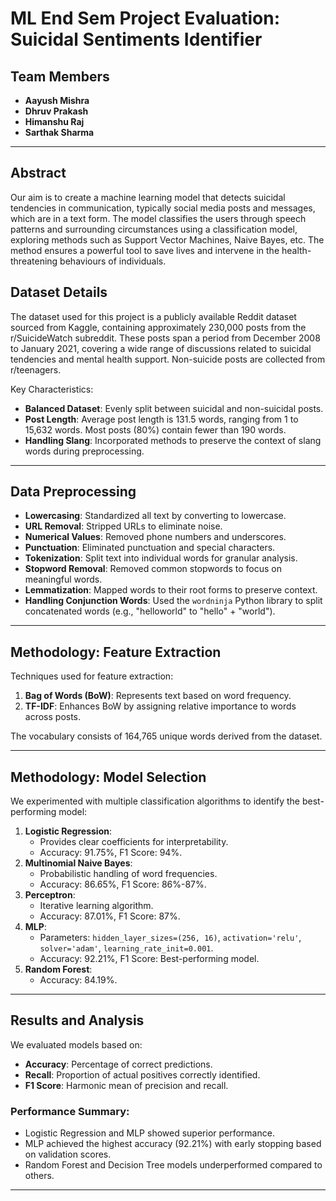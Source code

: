 # ML End Sem Project Evaluation: Suicidal Sentiments Identifier

## Team Members
- **Aayush Mishra** 
- **Dhruv Prakash** 
- **Himanshu Raj** 
- **Sarthak Sharma** 

---

## Abstract
Our aim is to create a machine learning model that detects suicidal tendencies in communication, typically social media posts and messages, which are in a text form. The model classifies the users through speech patterns and surrounding circumstances using a classification model, exploring methods such as Support Vector Machines, Naive Bayes, etc. The method ensures a powerful tool to save lives and intervene in the health-threatening behaviours of individuals. 


## Dataset Details
The dataset used for this project is a publicly available Reddit dataset sourced from Kaggle, containing approximately 230,000 posts from the r/SuicideWatch subreddit. These posts span a period from December 2008 to January 2021, covering a wide range of discussions related to suicidal tendencies and mental health support. Non-suicide posts are collected from r/teenagers. 

Key Characteristics:
- **Balanced Dataset**: Evenly split between suicidal and non-suicidal posts.
- **Post Length**: Average post length is 131.5 words, ranging from 1 to 15,632 words. Most posts (80%) contain fewer than 190 words.
- **Handling Slang**: Incorporated methods to preserve the context of slang words during preprocessing.

---

## Data Preprocessing
- **Lowercasing**: Standardized all text by converting to lowercase.
- **URL Removal**: Stripped URLs to eliminate noise.
- **Numerical Values**: Removed phone numbers and underscores.
- **Punctuation**: Eliminated punctuation and special characters.
- **Tokenization**: Split text into individual words for granular analysis.
- **Stopword Removal**: Removed common stopwords to focus on meaningful words.
- **Lemmatization**: Mapped words to their root forms to preserve context.
- **Handling Conjunction Words**: Used the `wordninja` Python library to split concatenated words (e.g., "helloworld" to "hello" + "world").

---

## Methodology: Feature Extraction
Techniques used for feature extraction:
1. **Bag of Words (BoW)**: Represents text based on word frequency.
2. **TF-IDF**: Enhances BoW by assigning relative importance to words across posts.

The vocabulary consists of 164,765 unique words derived from the dataset.

---

## Methodology: Model Selection
We experimented with multiple classification algorithms to identify the best-performing model:

1. **Logistic Regression**:
   - Provides clear coefficients for interpretability.
   - Accuracy: 91.75%, F1 Score: 94%.
2. **Multinomial Naive Bayes**:
   - Probabilistic handling of word frequencies.
   - Accuracy: 86.65%, F1 Score: 86%-87%.
3. **Perceptron**:
   - Iterative learning algorithm.
   - Accuracy: 87.01%, F1 Score: 87%.
4. **MLP**:
   - Parameters: `hidden_layer_sizes=(256, 16)`, `activation='relu'`, `solver='adam'`, `learning_rate_init=0.001`.
   - Accuracy: 92.21%, F1 Score: Best-performing model.
5. **Random Forest**:
   - Accuracy: 84.19%.

---

## Results and Analysis
We evaluated models based on:
- **Accuracy**: Percentage of correct predictions.
- **Recall**: Proportion of actual positives correctly identified.
- **F1 Score**: Harmonic mean of precision and recall.

### Performance Summary:
- Logistic Regression and MLP showed superior performance.
- MLP achieved the highest accuracy (92.21%) with early stopping based on validation scores.
- Random Forest and Decision Tree models underperformed compared to others.

---
